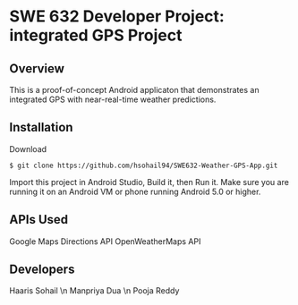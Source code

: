 # SWE 632 Developer Project: integrated GPS Project

## Overview

This is a proof-of-concept Android applicaton that demonstrates an integrated GPS with near-real-time weather
predictions.

## Installation

Download

	$ git clone https://github.com/hsohail94/SWE632-Weather-GPS-App.git

Import this project in Android Studio, Build it, then Run it. Make sure you are running it on an Android
VM or phone running Android 5.0 or higher.

## APIs Used

Google Maps Directions API
OpenWeatherMaps API

## Developers

Haaris Sohail \n
Manpriya Dua \n
Pooja Reddy
